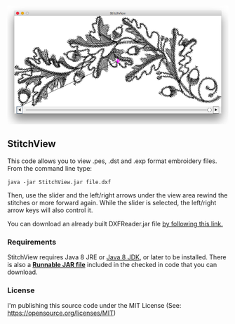 <p align="center"><img src="https://github.com/wholder/StitchView/blob/master/images/StitchView%20Screenshot.png"></p>

## StitchView
This code allows you to view .pes, .dst and .exp format embroidery files. From the command line type:

    java -jar StitchView.jar file.dxf
    
Then, use the slider and the left/right arrows under the view area rewind the stitches or more forward again.  While the slider is selected, the left/right arrow keys will also control it.

You can download an already built DXFReader.jar file [by following this link.](https://github.com/wholder/StitchView/tree/master/out/artifacts/StitchView_jar)
        
### Requirements
StitchView requires Java 8 JRE or [Java 8 JDK](http://www.oracle.com/technetwork/java/javase/downloads/jdk8-downloads-2133151.html), or later to be installed.  There is also a [**Runnable JAR file**](https://github.com/wholder/StitchView/tree/master/out/artifacts/StitchView_jar) included in the checked in code that you can download. 
### License
I'm publishing this source code under the MIT License (See: https://opensource.org/licenses/MIT)